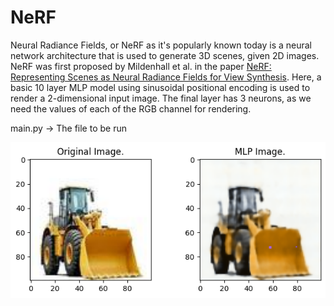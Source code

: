 # NeRF

Neural Radiance Fields, or NeRF as it's popularly known today is a neural network architecture that is used to generate 3D scenes, given 2D images. NeRF was first proposed by Mildenhall et al. in the paper [NeRF: Representing Scenes as Neural Radiance Fields for View Synthesis](https://arxiv.org/abs/2003.08934). Here, a basic 10 layer MLP model using sinusoidal positional encoding is used to render a 2-dimensional input image. The final layer has 3 neurons, as we need the values of each of the RGB channel for rendering. 

main.py -> The file to be run

<img alt="Alt text" src="/images/rendered.png">



